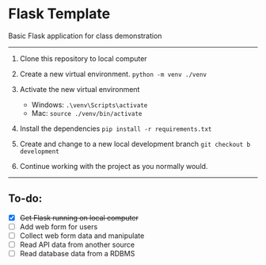 # Flask Template
Basic Flask application for class demonstration

---
1. Clone this repository to local computer

2. Create a new virtual environment. ```python -m venv ./venv```

3. Activate the new virtual environment
   - Windows:  ```.\venv\Scripts\activate```
   - Mac:  ```source ./venv/bin/activate```

4. Install the dependencies ```pip install -r requirements.txt```

5. Create and change to a new local development branch ```git checkout b development```

6. Continue working with the project as you normally would.

---
## To-do: 

- [x] ~~Get Flask running on local computer~~
- [ ] Add web form for users
- [ ] Collect web form data and manipulate
- [ ] Read API data from another source
- [ ] Read database data from a RDBMS
